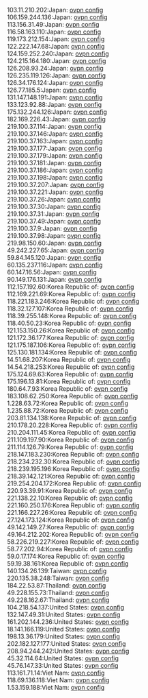 103.11.210.202:Japan: [ovpn config](vpn/103_11_210_202.ovpn)  
106.159.244.136:Japan: [ovpn config](vpn/106_159_244_136.ovpn)  
113.156.31.49:Japan: [ovpn config](vpn/113_156_31_49.ovpn)  
116.58.163.110:Japan: [ovpn config](vpn/116_58_163_110.ovpn)  
119.173.212.154:Japan: [ovpn config](vpn/119_173_212_154.ovpn)  
122.222.147.68:Japan: [ovpn config](vpn/122_222_147_68.ovpn)  
124.159.252.240:Japan: [ovpn config](vpn/124_159_252_240.ovpn)  
124.215.164.180:Japan: [ovpn config](vpn/124_215_164_180.ovpn)  
126.208.93.24:Japan: [ovpn config](vpn/126_208_93_24.ovpn)  
126.235.119.126:Japan: [ovpn config](vpn/126_235_119_126.ovpn)  
126.34.176.124:Japan: [ovpn config](vpn/126_34_176_124.ovpn)  
126.77.185.5:Japan: [ovpn config](vpn/126_77_185_5.ovpn)  
131.147.148.191:Japan: [ovpn config](vpn/131_147_148_191.ovpn)  
133.123.92.88:Japan: [ovpn config](vpn/133_123_92_88.ovpn)  
175.132.244.126:Japan: [ovpn config](vpn/175_132_244_126.ovpn)  
182.169.226.43:Japan: [ovpn config](vpn/182_169_226_43.ovpn)  
219.100.37.114:Japan: [ovpn config](vpn/219_100_37_114.ovpn)  
219.100.37.146:Japan: [ovpn config](vpn/219_100_37_146.ovpn)  
219.100.37.163:Japan: [ovpn config](vpn/219_100_37_163.ovpn)  
219.100.37.177:Japan: [ovpn config](vpn/219_100_37_177.ovpn)  
219.100.37.179:Japan: [ovpn config](vpn/219_100_37_179.ovpn)  
219.100.37.181:Japan: [ovpn config](vpn/219_100_37_181.ovpn)  
219.100.37.186:Japan: [ovpn config](vpn/219_100_37_186.ovpn)  
219.100.37.198:Japan: [ovpn config](vpn/219_100_37_198.ovpn)  
219.100.37.207:Japan: [ovpn config](vpn/219_100_37_207.ovpn)  
219.100.37.221:Japan: [ovpn config](vpn/219_100_37_221.ovpn)  
219.100.37.26:Japan: [ovpn config](vpn/219_100_37_26.ovpn)  
219.100.37.30:Japan: [ovpn config](vpn/219_100_37_30.ovpn)  
219.100.37.31:Japan: [ovpn config](vpn/219_100_37_31.ovpn)  
219.100.37.49:Japan: [ovpn config](vpn/219_100_37_49.ovpn)  
219.100.37.9:Japan: [ovpn config](vpn/219_100_37_9.ovpn)  
219.100.37.98:Japan: [ovpn config](vpn/219_100_37_98.ovpn)  
219.98.150.60:Japan: [ovpn config](vpn/219_98_150_60.ovpn)  
49.242.227.65:Japan: [ovpn config](vpn/49_242_227_65.ovpn)  
59.84.145.120:Japan: [ovpn config](vpn/59_84_145_120.ovpn)  
60.135.237.116:Japan: [ovpn config](vpn/60_135_237_116.ovpn)  
60.147.16.56:Japan: [ovpn config](vpn/60_147_16_56.ovpn)  
90.149.176.131:Japan: [ovpn config](vpn/90_149_176_131.ovpn)  
112.157.192.60:Korea Republic of: [ovpn config](vpn/112_157_192_60.ovpn)  
112.169.221.69:Korea Republic of: [ovpn config](vpn/112_169_221_69.ovpn)  
118.221.183.246:Korea Republic of: [ovpn config](vpn/118_221_183_246.ovpn)  
118.32.127.107:Korea Republic of: [ovpn config](vpn/118_32_127_107.ovpn)  
118.39.255.148:Korea Republic of: [ovpn config](vpn/118_39_255_148.ovpn)  
118.40.50.23:Korea Republic of: [ovpn config](vpn/118_40_50_23.ovpn)  
121.153.150.26:Korea Republic of: [ovpn config](vpn/121_153_150_26.ovpn)  
121.172.36.177:Korea Republic of: [ovpn config](vpn/121_172_36_177.ovpn)  
121.175.187.106:Korea Republic of: [ovpn config](vpn/121_175_187_106.ovpn)  
125.130.181.134:Korea Republic of: [ovpn config](vpn/125_130_181_134.ovpn)  
14.51.68.207:Korea Republic of: [ovpn config](vpn/14_51_68_207.ovpn)  
14.54.218.253:Korea Republic of: [ovpn config](vpn/14_54_218_253.ovpn)  
175.124.69.63:Korea Republic of: [ovpn config](vpn/175_124_69_63.ovpn)  
175.196.13.81:Korea Republic of: [ovpn config](vpn/175_196_13_81.ovpn)  
180.64.7.93:Korea Republic of: [ovpn config](vpn/180_64_7_93.ovpn)  
183.108.62.250:Korea Republic of: [ovpn config](vpn/183_108_62_250.ovpn)  
1.228.63.72:Korea Republic of: [ovpn config](vpn/1_228_63_72.ovpn)  
1.235.88.72:Korea Republic of: [ovpn config](vpn/1_235_88_72.ovpn)  
203.81.134.138:Korea Republic of: [ovpn config](vpn/203_81_134_138.ovpn)  
210.178.20.228:Korea Republic of: [ovpn config](vpn/210_178_20_228.ovpn)  
210.204.111.45:Korea Republic of: [ovpn config](vpn/210_204_111_45.ovpn)  
211.109.197.90:Korea Republic of: [ovpn config](vpn/211_109_197_90.ovpn)  
211.114.126.79:Korea Republic of: [ovpn config](vpn/211_114_126_79.ovpn)  
218.147.183.230:Korea Republic of: [ovpn config](vpn/218_147_183_230.ovpn)  
218.234.232.30:Korea Republic of: [ovpn config](vpn/218_234_232_30.ovpn)  
218.239.195.196:Korea Republic of: [ovpn config](vpn/218_239_195_196.ovpn)  
218.39.142.121:Korea Republic of: [ovpn config](vpn/218_39_142_121.ovpn)  
219.254.204.172:Korea Republic of: [ovpn config](vpn/219_254_204_172.ovpn)  
220.93.39.91:Korea Republic of: [ovpn config](vpn/220_93_39_91.ovpn)  
221.138.22.10:Korea Republic of: [ovpn config](vpn/221_138_22_10.ovpn)  
221.160.250.176:Korea Republic of: [ovpn config](vpn/221_160_250_176.ovpn)  
221.166.227.26:Korea Republic of: [ovpn config](vpn/221_166_227_26.ovpn)  
27.124.173.124:Korea Republic of: [ovpn config](vpn/27_124_173_124.ovpn)  
49.142.149.27:Korea Republic of: [ovpn config](vpn/49_142_149_27.ovpn)  
49.164.212.202:Korea Republic of: [ovpn config](vpn/49_164_212_202.ovpn)  
58.226.219.227:Korea Republic of: [ovpn config](vpn/58_226_219_227.ovpn)  
58.77.202.94:Korea Republic of: [ovpn config](vpn/58_77_202_94.ovpn)  
59.0.17.174:Korea Republic of: [ovpn config](vpn/59_0_17_174.ovpn)  
59.19.38.161:Korea Republic of: [ovpn config](vpn/59_19_38_161.ovpn)  
140.134.26.139:Taiwan: [ovpn config](vpn/140_134_26_139.ovpn)  
220.135.38.248:Taiwan: [ovpn config](vpn/220_135_38_248.ovpn)  
184.22.53.87:Thailand: [ovpn config](vpn/184_22_53_87.ovpn)  
49.228.155.73:Thailand: [ovpn config](vpn/49_228_155_73.ovpn)  
49.228.162.67:Thailand: [ovpn config](vpn/49_228_162_67.ovpn)  
104.218.54.137:United States: [ovpn config](vpn/104_218_54_137.ovpn)  
132.147.49.31:United States: [ovpn config](vpn/132_147_49_31.ovpn)  
161.202.144.236:United States: [ovpn config](vpn/161_202_144_236.ovpn)  
18.141.166.119:United States: [ovpn config](vpn/18_141_166_119.ovpn)  
198.13.36.179:United States: [ovpn config](vpn/198_13_36_179.ovpn)  
202.182.127.177:United States: [ovpn config](vpn/202_182_127_177.ovpn)  
208.94.244.242:United States: [ovpn config](vpn/208_94_244_242.ovpn)  
45.32.114.64:United States: [ovpn config](vpn/45_32_114_64.ovpn)  
45.76.147.33:United States: [ovpn config](vpn/45_76_147_33.ovpn)  
113.161.71.14:Viet Nam: [ovpn config](vpn/113_161_71_14.ovpn)  
118.69.136.118:Viet Nam: [ovpn config](vpn/118_69_136_118.ovpn)  
1.53.159.188:Viet Nam: [ovpn config](vpn/1_53_159_188.ovpn)  
